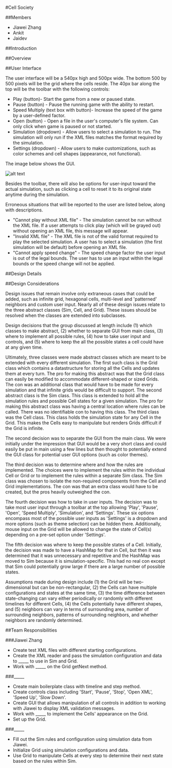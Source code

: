 #Cell Society

##Members
* Jiawei Zhang
* Ankit
* Jaidev

##Introduction

##Overview

##User Interface

The user interface will be a 540px high and 500px wide. The bottom 500 by 500 pixels will be the grid where the cells reside. The 40px bar along the top will be the toolbar with the following controls:

* Play (button)- Start the game from a new or paused state.
* Pause (button) - Pause the running game with the ability to restart.
* Speed Multiply (text box with button)- Increase the speed of the game by a user-defined factor.
* Open (button) - Open a file in the user's computer's file system. Can only click when game is paused or not started.
* Simulation (dropdown) - Allow users to select a simulation to run. The simulation will only run if the XML files matches the format required by the simulation.
* Settings (dropdown) - Allow users to make customizations, such as color schemes and cell shapes (appearance, not functional). 

The image below shows the GUI. 

![alt text][logo]

[logo]: Interface.PNG "Cell Society GUI"

Besides the toolbar, there will also be options for user-input toward the actual simulation, such as clicking a cell to reset it to its original state anytime during the simulation. 

Erroneous situations that will be reported to the user are listed below, along with descriptions. 

* "Cannot play without XML file" - The simulation cannot be run without the XML file. If a user attempts to click play (which will be grayed out) without opening an XML file, this message will appear.
* "Invalid XML file" - The XML file is not of the valid format required to play the selected simulation. A user has to select a simulation (the first simulation will be default) before opening an XML file.
* "Cannot apply speed change" - The speed change factor the user input is out of the legal bounds. The user has to use an input within the legal bounds or the speed change will not be applied.

##Design Details

##Design Considerations

Design issues that remain involve only extraneous cases that could be added, such as infinite grid, hexagonal cells, multi-level and 'patterned' neighbors and custom user input. Nearly all of these design issues relate to the three abstract classes (Sim, Cell, and Grid). These issues should be resolved when the classes are extended into subclasses. 

Design decisions that the group discussed at length include (1) which classes to make abstract, (2) whether to separate GUI from main class, (3) where to implement all possible rules, (4) how to take user input and controls, and (5) where to keep the all the possible states a cell could have at any given time. 

Ultimately, three classes were made abstract classes which are meant to be extended with every different simulation. The first such class is the Grid class which contains a datastructure for storing all the Cells and updates them at every turn. The pro for making this abstract was that the Grid class can easily be modified to accommodate different-shaped or sized Grids. The con was an additional class that would have to be made for every simulation and that infinite grids would be difficult to support. The second abstract class is the Sim class. This class is extended to hold all the simulation rules and possible Cell states for a given simulation. The pro for making this abstract class was having a central location where rules can be called. There was no identifiable con to having this class. The third class was the Cell class. This class holds the simulation state for any Cell in the Grid. This makes the Cells easy to manipulate but renders Grids difficult if the Grid is infinite. 

The second decision was to separate the GUI from the main class. We were initially under the impression that GUI would be a very short class and could easily be put in main using a few lines but then thought to potentially extend the GUI class for potential user GUI options (such as color themes). 

The third decision was to determine where and how the rules are implemented. The choices were to implement the rules within the individual Cell or Grid or to implement the rules within a separate Sim class. The Sim class was chosen to isolate the non-required components from the Cell and Grid implementations. The con was that an extra class would have to be created, but the pros heavily outweighed the con.

The fourth decision was how to take in user inputs. The decision was to take most user input through a toolbar at the top allowing 'Play', 'Pause', 'Open', 'Speed Multiply', 'Simulation', and 'Settings'. These six options encompass most of the possible user inputs as 'Settings' is a dropdown and more options (such as theme selection) can be hidden there. Additionally, mouse input on the Grid will be allowed to change the state of Cell(s) depending on a pre-set option under 'Settings'.

The fifth decision was where to keep the possible states of a Cell. Initially, the decision was made to have a HashMap for that in Cell, but then it was determined that it was unnecessary and repetitive and the HashMap was moved to Sim because it is simulation-specific. This had no real con except that Sim could potentially grow large if there are a large number of possible states. 

Assumptions made during design include (1) the Grid will be two-dimensional but can be non-rectangular, (2) the Cells can have multiple configurations and states at the same time, (3) the time difference between state-changing can vary either periodically or randomly with different timelines for different Cells, (4) the Cells potentially have different shapes, and (5) neighbors can vary in terms of surrounding area, number of surrounding neighbors, patterns of surrounding neighbors, and whether neighbors are randomly determined. 

##Team Responsibilities

###Jiawei Zhang
* Create test XML files with different starting configurations. 
* Create the XML reader and pass the simulation configuration and data  to _____ to use in Sim and Grid. 
* Work with _____ on the Grid getNext method.

###_____
* Create main boilerplate class with timeline and step method.
* Create controls class including 'Start', 'Pause', 'Stop', 'Open XML', 'Speed Up', 'Slow Down'.
* Create GUI that allows manipulation of all controls in addition to working with Jiawei to display XML validation messages.
* Work with _____ to implement the Cells' appearance on the Grid. 
* Set up the Grid. 

###_____
* Fill out the Sim rules and configuration using simulation data from Jiawei. 
* Initialize Grid using simulation configurations and data.
* Use Grid to manipulate Cells at every step to determine their next state based on the rules within Sim.  


